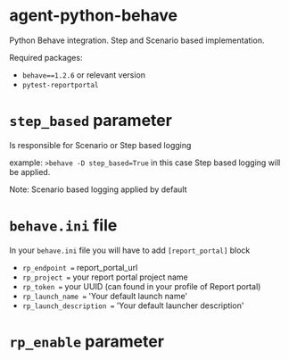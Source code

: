 # agent-python-behave
Python Behave integration. Step and Scenario based implementation.

Required packages:
* `behave==1.2.6` or relevant version
* `pytest-reportportal`


# `step_based` parameter
Is responsible for Scenario or Step based logging

example: `>behave -D step_based=True` in this case Step based logging will be applied.

Note: Scenario based logging applied by default


# `behave.ini` file
In your `behave.ini` file you will have to add `[report_portal]` block
* `rp_endpoint =` report_portal_url
* `rp_project =` your report portal project name
* `rp_token =` your UUID (can found in your profile of Report portal)
* `rp_launch_name =` 'Your default launch name'
* `rp_launch_description =` 'Your default launcher description'

# `rp_enable` parameter